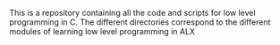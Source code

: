 This is a repository containing all the code and scripts for low level programming in C.
The different  directories correspond to the different modules of learning low level programming in ALX
